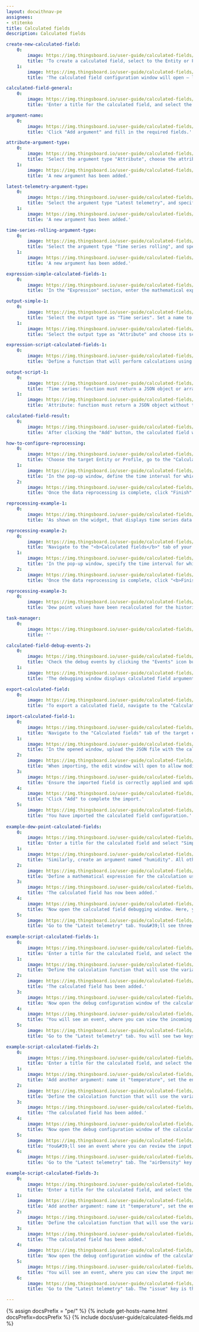 ```yaml
---
layout: docwithnav-pe
assignees:
- stitenko
title: Calculated fields
description: Calculated fields

create-new-calculated-field:
    0:
        image: https://img.thingsboard.io/user-guide/calculated-fields/create-new-calculated-field-1-pe.png
        title: 'To create a calculated field, select to the Entity or Profile where the calculated field should be applied. In the entity details window, navigate to the "Calculated fields" tab. Click the "plus" icon button and select "Create new calculated field" from the dropdown menu.'
    1:
        image: https://img.thingsboard.io/user-guide/calculated-fields/create-new-calculated-field-2-pe.png
        title: 'The calculated field configuration window will open — let&#39;s proceed with the setup.'

calculated-field-general:
    0:
        image: https://img.thingsboard.io/user-guide/calculated-fields/calculated-field-general-1-pe.png
        title: 'Enter a title for the calculated field, and select the calculation type: Simple or Script.'

argument-name:
    0:
        image: https://img.thingsboard.io/user-guide/calculated-fields/argument-name-1-pe.png
        title: 'Click "Add argument" and fill in the required fields.'

attribute-argument-type:
    0:
        image: https://img.thingsboard.io/user-guide/calculated-fields/attribute-argument-type-1-pe.png
        title: 'Select the argument type "Attribute", choose the attribute scope, and specify the attribute key. Optionally, set the default value for the attribute. Finally, click "Add";'
    1:
        image: https://img.thingsboard.io/user-guide/calculated-fields/attribute-argument-type-2-pe.png
        title: 'A new argument has been added.'

latest-telemetry-argument-type:
    0:
        image: https://img.thingsboard.io/user-guide/calculated-fields/latest-telemetry-argument-type-1-pe.png
        title: 'Select the argument type "Latest telemetry", and specify the time series key. If necessary, set a default value for the time series. Finally, click "Add";'
    1:
        image: https://img.thingsboard.io/user-guide/calculated-fields/latest-telemetry-argument-type-2-pe.png
        title: 'A new argument has been added.'

time-series-rolling-argument-type:
    0:
        image: https://img.thingsboard.io/user-guide/calculated-fields/time-series-rolling-argument-type-1-pe.png
        title: 'Select the argument type "Time series rolling", and specify the time series key. Set the time period for data collection and the maximum number of values to be processed. Finally, click "Add";'
    1:
        image: https://img.thingsboard.io/user-guide/calculated-fields/time-series-rolling-argument-type-2-pe.png
        title: 'A new argument has been added.'

expression-simple-calculated-fields-1:
    0:
        image: https://img.thingsboard.io/user-guide/calculated-fields/expression-simple-calculated-fields-1-pe.png
        title: 'In the "Expression" section, enter the mathematical expression for the calculation using the variables defined in the "Arguments" section.'

output-simple-1:
    0:
        image: https://img.thingsboard.io/user-guide/calculated-fields/output-simple-1-pe.png
        title: 'Select the output type as "Time series". Set a name to the variable that will store the calculation result. Optionally, specify the number of decimal places.'
    1:
        image: https://img.thingsboard.io/user-guide/calculated-fields/output-simple-2-pe.png
        title: 'Select the output type as "Attribute" and choose its scope: "Server attributes", "Client attributes", or "Shared attributes". Set a name to the variable that will store the calculation result. Optionally, set the number of decimal places.'

expression-script-calculated-fields-1:
    0:
        image: https://img.thingsboard.io/user-guide/calculated-fields/expression-script-calculated-fields-1-pe.png
        title: 'Define a function that will perform calculations using the variables defined in the "Arguments" section. The variable name that will store the calculation result is defined within the function itself.'

output-script-1:
    0:
        image: https://img.thingsboard.io/user-guide/calculated-fields/output-script-1-pe.png
        title: 'Time series: function must return a JSON object or array with or without a timestamp containing the computed value.'
    1:
        image: https://img.thingsboard.io/user-guide/calculated-fields/output-script-2-pe.png
        title: 'Attribute: function must return a JSON object without timestamp information containing the computed value.'

calculated-field-result:
    0:
        image: https://img.thingsboard.io/user-guide/calculated-fields/calculated-field-result-1-pe.png
        title: 'After clicking the "Add" button, the calculated field will be added to your entity or profile.'

how-to-configure-reprocessing:
    0:
        image: https://img.thingsboard.io/user-guide/calculated-fields/how-to-configure-reprocessing-1-pe.png
        title: 'Choose the target Entity or Profile, go to the "Calculated fields" tab, and either create a new calculated field or select an existing one that needs historical telemetry reprocessing. Click the "Reprocess calculated field" icon next to the desired field.'
    1:
        image: https://img.thingsboard.io/user-guide/calculated-fields/how-to-configure-reprocessing-2-pe.png
        title: 'In the pop-up window, define the time interval for which you want to reprocess telemetry data, and click "Reprocess" — the system will start recalculating and update historical telemetry data according to the latest logic.'
    2:
        image: https://img.thingsboard.io/user-guide/calculated-fields/how-to-configure-reprocessing-3-pe.png
        title: 'Once the data reprocessing is complete, click "Finish".'

reprocessing-example-1:
    0:
        image: https://img.thingsboard.io/user-guide/calculated-fields/reprocessing-example-1-pe.png
        title: 'As shown on the widget, that displays time series data for the Smart Device, the dew point was first calculated at 13:44:35. Prior to that, no dew point calculations had been performed.'

reprocessing-example-2:
    0:
        image: https://img.thingsboard.io/user-guide/calculated-fields/reprocessing-example-2-pe.png
        title: 'Navigate to the "<b>Calculated fields</b>" tab of your Smart Device and click the "<b>Reprocess calculated field</b>" icon button in the row of the specific calculated field.'
    1:
        image: https://img.thingsboard.io/user-guide/calculated-fields/reprocessing-example-3-pe.png
        title: 'In the pop-up window, specify the time interval for which the data should be reprocessed. Click "<b>Reprocess</b>".'
    2:
        image: https://img.thingsboard.io/user-guide/calculated-fields/reprocessing-example-4-pe.png
        title: 'Once the data reprocessing is complete, click "<b>Finish</b>".'

reprocessing-example-3:
    0:
        image: https://img.thingsboard.io/user-guide/calculated-fields/reprocessing-example-5-pe.png
        title: 'Dew point values have been recalculated for the historical period you specified during the reprocessing configuration.'

task-manager:
    0:
        image: https://img.thingsboard.io/user-guide/calculated-fields/task-manager-1-pe.png
        title: ''

calculated-field-debug-events-2:
    0:
        image: https://img.thingsboard.io/user-guide/calculated-fields/calculated-field-debug-events-2-pe.png
        title: 'Check the debug events by clicking the "Events" icon button".'
    1:
        image: https://img.thingsboard.io/user-guide/calculated-fields/calculated-field-debug-events-3-pe.png
        title: 'The debugging window displays calculated field arguments and the computed result.'

export-calculated-field:
    0:
        image: https://img.thingsboard.io/user-guide/calculated-fields/export-calculated-field-1-pe.png
        title: 'To export a calculated field, navigate to the "Calculated fields" tab of the target entity or profile and click the export button located in the row of the specific calculated field.'

import-calculated-field-1:
    0:
        image: https://img.thingsboard.io/user-guide/calculated-fields/import-calculated-field-1-pe.png
        title: 'Navigate to the "Calculated fields" tab of the target entity or profile. Click the "plus" icon button, and select "Import calculated field" from the dropdown menu.'
    1:
        image: https://img.thingsboard.io/user-guide/calculated-fields/import-calculated-field-2-pe.png
        title: 'In the opened window, upload the JSON file with the calculated field configuration and click "Import".'
    2:
        image: https://img.thingsboard.io/user-guide/calculated-fields/import-calculated-field-3-pe.png
        title: 'When importing, the edit window will open to allow modifications.'
    3:
        image: https://img.thingsboard.io/user-guide/calculated-fields/import-calculated-field-4-pe.png
        title: 'Ensure the imported field is correctly applied and update any necessary parameters.'
    4:
        image: https://img.thingsboard.io/user-guide/calculated-fields/import-calculated-field-5-pe.png
        title: 'Click "Add" to complete the import.'
    5:
        image: https://img.thingsboard.io/user-guide/calculated-fields/import-calculated-field-6-pe.png
        title: 'You have imported the calculated field configuration.'
  
example-dew-point-calculated-fields:
    0:
        image: https://img.thingsboard.io/user-guide/calculated-fields/example-dew-point-calculated-fields-1-pe.png
        title: 'Enter a title for the calculated field and select "Simple" as the calculation type. In the "Arguments" section, click "Add argument". Set the argument name to "temperature", choose "Current entity" as the entity type, leave the argument type as "Latest telemetry", and specify the time series key as "temperature". Click "Add".'
    1:
        image: https://img.thingsboard.io/user-guide/calculated-fields/example-dew-point-calculated-fields-2-pe.png
        title: 'Similarly, create an argument named "humidity". All other parameters should remain the same, except for the telemetry key name — set it to "humidity".'
    2:
        image: https://img.thingsboard.io/user-guide/calculated-fields/example-dew-point-calculated-fields-3-pe.png
        title: 'Define a mathematical expression for the calculation using the variables defined in the "Arguments" section. In the Output section, set the output type to "Time series" and assign "dewPoint" as the name of the new variable that will store the calculation result. Finally, click "Add".'
    3:
        image: https://img.thingsboard.io/user-guide/calculated-fields/example-dew-point-calculated-fields-4-pe.png
        title: 'The calculated field has now been added.'
    4:
        image: https://img.thingsboard.io/user-guide/calculated-fields/example-dew-point-calculated-fields-5-pe.png
        title: 'Now open the calculated field debugging window. Here, you can view the calculated field arguments and the computed result.'
    5:
        image: https://img.thingsboard.io/user-guide/calculated-fields/example-dew-point-calculated-fields-6-pe.png
        title: 'Go to the "Latest telemetry" tab. You&#39;ll see three keys: "temperature" and "humidity" — the telemetry values received from the device, and "dewPoint" — the result of the calculated field, showing the computed dew point value.'
    
example-script-calculated-fields-1:
    0:
        image: https://img.thingsboard.io/user-guide/calculated-fields/example-script-calculated-fields-1-pe.png
        title: 'Enter a title for the calculated field, and select the calculation type as "Script". In the "Arguments" section, click "Add argument". Set the argument name to "temperatureF", choose the "Current entity" as the entity type, set the argument type to "Latest telemetry", and the time series key to "temperature". Click "Add".'
    1:
        image: https://img.thingsboard.io/user-guide/calculated-fields/example-script-calculated-fields-2-pe.png
        title: 'Define the calculation function that will use the variables added in the Arguments section. The name of the variable that stores the result is defined in the function. In the "Output" section, set the output type to Time series. Finally, click "Add".'
    2:
        image: https://img.thingsboard.io/user-guide/calculated-fields/example-script-calculated-fields-3-pe.png
        title: 'The calculated field has been added.'
    3:
        image: https://img.thingsboard.io/user-guide/calculated-fields/example-script-calculated-fields-4-pe.png
        title: 'Now open the debug configuration window of the calculated field.'
    4:
        image: https://img.thingsboard.io/user-guide/calculated-fields/example-script-calculated-fields-5-pe.png
        title: 'You will see an event, where you can view the incoming message with the argument and the outgoing message with the calculation result. Note that the timestamp in both messages is the same.'
    5:
        image: https://img.thingsboard.io/user-guide/calculated-fields/example-script-calculated-fields-6-pe.png
        title: 'Go to the "Latest telemetry" tab. You will see two keys: "temperature" - the temperature in degrees Fahrenheit and the "temperature" key - the result of the calculation, which displays the temperature in degrees Celsius.'

example-script-calculated-fields-2:
    0:
        image: https://img.thingsboard.io/user-guide/calculated-fields/example-2-script-calculated-fields-1-pe.png
        title: 'Enter a title for the calculated field, and select the calculation type as "Script". In the "Arguments" section, click "Add argument". Set the argument name to "altitude", choose asset "Building A" as the entity, and set "altitude" as the attribute key. Click "Add".'
    1:
        image: https://img.thingsboard.io/user-guide/calculated-fields/example-2-script-calculated-fields-2-pe.png
        title: 'Add another argument: name it "temperature", set the entity type to "Current entity", choose "Time series rolling" as the argument type, and set the time series key to "temperature". Click "Add".'
    2:
        image: https://img.thingsboard.io/user-guide/calculated-fields/example-2-script-calculated-fields-3-pe.png
        title: 'Define the calculation function that will use the variables added in the "Arguments" section. The name of the variable that stores the result is defined in the function. In the "Output" section, set the output type to Time series. Finally, click "Add".'
    3:
        image: https://img.thingsboard.io/user-guide/calculated-fields/example-2-script-calculated-fields-4-pe.png
        title: 'The calculated field has been added.'
    4:
        image: https://img.thingsboard.io/user-guide/calculated-fields/example-2-script-calculated-fields-5-pe.png
        title: 'Now open the debug configuration window of the calculated field.'
    5:
        image: https://img.thingsboard.io/user-guide/calculated-fields/example-2-script-calculated-fields-6-pe.png
        title: 'You&#39;ll see an event where you can review the input message and the output message with the calculation result.'
    6:
        image: https://img.thingsboard.io/user-guide/calculated-fields/example-2-script-calculated-fields-7-pe.png
        title: 'Go to the "Latest telemetry" tab. The "airDensity" key is the result of the calculation and represents the value of air density.'

example-script-calculated-fields-3:
    0:
        image: https://img.thingsboard.io/user-guide/calculated-fields/example-3-script-calculated-fields-1-pe.png
        title: 'Enter a title for the calculated field, and select the calculation type as "Script". In the "Arguments" section, click "Add argument". Set the argument name to "defrost", choose "Current entity" as the entity type, set the argument type to "Time series rolling", and the time series key to "defrost". Click "Add".'
    1:
        image: https://img.thingsboard.io/user-guide/calculated-fields/example-3-script-calculated-fields-2-pe.png
        title: 'Add another argument: name it "temperature", set the entity type to "Current entity", the argument type to "Time series rolling", and the time series key to "temperature". Click "Add".'
    2:
        image: https://img.thingsboard.io/user-guide/calculated-fields/example-3-script-calculated-fields-3-pe.png
        title: 'Define the calculation function that will use the variables added in the "Arguments" section. The name of the variable that stores the result is defined in the function. In the "Output" section, set the output type to Time series. Finally, click "Add".'
    3:
        image: https://img.thingsboard.io/user-guide/calculated-fields/example-3-script-calculated-fields-4-pe.png
        title: 'The calculated field has been added.'
    4:
        image: https://img.thingsboard.io/user-guide/calculated-fields/example-3-script-calculated-fields-5-pe.png
        title: 'Now open the debug configuration window of the calculated field.'
    5:
        image: https://img.thingsboard.io/user-guide/calculated-fields/example-3-script-calculated-fields-6-pe.png
        title: 'You will see an event, where you can view the input message with the argument and the output message with the calculation result.'
    6:
        image: https://img.thingsboard.io/user-guide/calculated-fields/example-3-script-calculated-fields-7-pe.png
        title: 'Go to the "Latest telemetry" tab. The "issue" key is the result of the calculation.'

---
```


{% assign docsPrefix = "pe/" %}
{% include get-hosts-name.html docsPrefix=docsPrefix %}
{% include docs/user-guide/calculated-fields.md %}